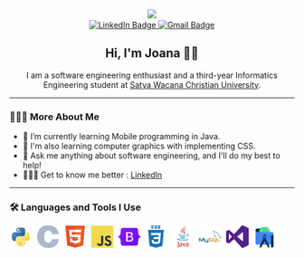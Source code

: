 <div id="header" align="center">
  <img src="https://i.giphy.com/media/v1.Y2lkPTc5MGI3NjExZmRwYnQzbGl2aHl0bW9heWx5OWxqeXhkNXpmbzBxcXdjOXFvYmczdSZlcD12MV9pbnRlcm5hbF9naWZfYnlfaWQmY3Q9cw/Oj25fisQ3zhukVWY96/giphy.gif" width="100"/>
  
  <div id="badges">
    <a href="https://www.linkedin.com/in/joana-aldoranti">
      <img src="https://img.shields.io/badge/LinkedIn-blue?style=for-the-badge&logo=linkedin&logoColor=white" alt="LinkedIn Badge"/>
    </a>
    <a href="mailto:joanaaldoranti09@gmail.com?subject=Hi there">
      <img src="https://img.shields.io/badge/Gmail-red?style=for-the-badge&logo=gmail&logoColor=white" alt="Gmail Badge"/>
    </a>
  </div>
  
  <h2>Hi, I'm Joana 👋🏻</h2>
  <p>I am a software engineering enthusiast and a third-year Informatics Engineering student at <a href="https://www.uksw.edu/">Satya Wacana Christian University</a>.</p>
</div>

---

### 🙋🏻‍♀️ **More About Me**

- 🌱 I’m currently learning Mobile programming in Java.
- 🍂 I'm also learning computer graphics with implementing CSS.
- 💬 Ask me anything about software engineering, and I'll do my best to help!
- 🙍🏻‍♀️ Get to know me better : [LinkedIn](https://www.linkedin.com/in/joana-aldoranti)

---

### :hammer_and_wrench: **Languages and Tools I Use**

<div>
  <img src="https://github.com/devicons/devicon/blob/master/icons/python/python-original.svg" title="Python" alt="Python" width="40" height="40"/>&nbsp;
  <img src="https://github.com/devicons/devicon/blob/master/icons/c/c-original.svg" title="C" alt="C" width="40" height="40"/>&nbsp;
  <img src="https://github.com/devicons/devicon/blob/master/icons/html5/html5-original.svg" title="HTML5" alt="HTML" width="40" height="40"/>&nbsp;
  <img src="https://github.com/devicons/devicon/blob/master/icons/javascript/javascript-original.svg" title="JavaScript" alt="JavaScript" width="40" height="40"/>&nbsp;
  <img src="https://github.com/devicons/devicon/blob/master/icons/bootstrap/bootstrap-original.svg" title="Bootstrap" alt="Bootstrap" width="40" height="40"/>&nbsp;
  <img src="https://github.com/devicons/devicon/blob/master/icons/css3/css3-plain-wordmark.svg" title="CSS3" alt="CSS" width="40" height="40"/>&nbsp;
  <img src="https://github.com/devicons/devicon/blob/master/icons/java/java-original-wordmark.svg" title="Java" alt="Java" width="40" height="40"/>&nbsp;
  <img src="https://github.com/devicons/devicon/blob/master/icons/mysql/mysql-original-wordmark.svg" title="MySQL" alt="MySQL" width="40" height="40"/>&nbsp;
  <img src="https://github.com/devicons/devicon/blob/master/icons/visualstudio/visualstudio-plain.svg" title="VisualStudio" alt="VisualStudio" width="40" height="40"/>&nbsp;
  <img src="https://github.com/devicons/devicon/blob/master/icons/androidstudio/androidstudio-original.svg" title="androidstudio" alt="androidstudio" width="40" height="40"/>&nbsp;
</div>
